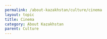 ```yaml
---
permalink: /about-kazakhstan/culture/cinema
layout: topic
title: Cinema
category: About Kazakhstan
parent: Culture
---
```

